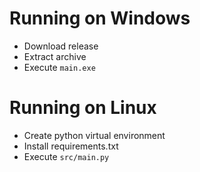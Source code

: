 # Running on Windows
- Download release
- Extract archive
- Execute `main.exe`

# Running on Linux
- Create python virtual environment
- Install requirements.txt
- Execute `src/main.py`
